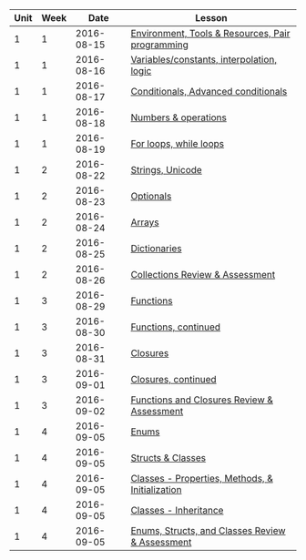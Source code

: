 | Unit|Week|Date|Lesson|
|--- |---| ---|---|
| 1|1|2016-08-15| [Environment, Tools & Resources, Pair programming](lessons/env-and-tools) |
| 1|1|2016-08-16| [Variables/constants, interpolation, logic](/lessons/variables-and-logic) |
| 1|1|2016-08-17| [Conditionals, Advanced conditionals](/lessons/conditionals) |
| 1|1|2016-08-18| [Numbers & operations](/lessons/numbers)|
| 1|1|2016-08-19| [For loops, while loops](/lessons/loops)|
| 1|2|2016-08-22| [Strings, Unicode](/lessons/strings)|
| 1|2|2016-08-23| [Optionals](/lessons/optionals)|
| 1|2|2016-08-24| [Arrays](/lessons/arrays)|
| 1|2|2016-08-25| [Dictionaries](/lessons/dictionaries)|
| 1|2|2016-08-26| [Collections Review & Assessment](/lessons/review-and-assessment-collections)|
| 1|3|2016-08-29| [Functions](/lessons/functions-one)|
| 1|3|2016-08-30| [Functions, continued](/lessons/functions-two)|
| 1|3|2016-08-31| [Closures](/lessons/closures-one)|
| 1|3|2016-09-01| [Closures, continued](/lessons/closures-two)|
| 1|3|2016-09-02| [Functions and Closures Review & Assessment](/lessons/review-and-assessment-functions-and-closures)
| 1|4|2016-09-05| [Enums](/lessons/enums)
| 1|4|2016-09-05| [Structs & Classes](/lessons/structs-and-classes)
| 1|4|2016-09-05| [Classes - Properties, Methods, & Initialization](/lessons/classes-one)
| 1|4|2016-09-05| [Classes - Inheritance](/lessons/classes-two)
| 1|4|2016-09-05| [Enums, Structs, and Classes Review & Assessment](/lessons/review-and-assessment-enums-structs-and-classes)












